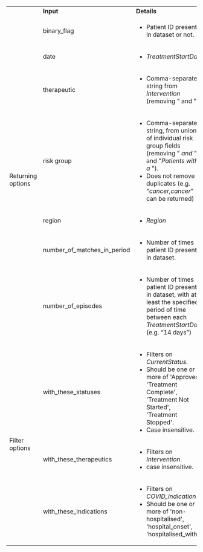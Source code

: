 <table>
  <tr>
   <td>
   </td>
   <td><strong>Input</strong>
   </td>
   <td><strong>Details</strong>
   </td>
  </tr>
  <tr>
   <td rowspan="7" >Returning options
   </td>
   <td>binary_flag
   </td>
   <td>
<ul>

<li>Patient ID present in dataset or not.
</li>
</ul>
   </td>
  </tr>
  <tr>
   <td>date
   </td>
   <td>
<ul>

<li><em>TreatmentStartDate</em>
</li>
</ul>
   </td>
  </tr>
  <tr>
   <td>therapeutic
   </td>
   <td>
<ul>

<li>Comma-separated string from <em>Intervention</em> (removing " and ") 
</li>
</ul>
   </td>
  </tr>
  <tr>
   <td>risk group
   </td>
   <td>
<ul>

<li>Comma-separated string, from union of individual risk group fields (removing " <em>and</em> " and "<em>Patients with a </em>"). 

<li>Does not remove duplicates (e.g. "<em>cancer,cancer</em>" can be returned) 
</li>
</ul>
   </td>
  </tr>
  <tr>
   <td>region
   </td>
   <td>
<ul>

<li><em>Region</em>
</li>
</ul>
   </td>
  </tr>
  <tr>
   <td>number_of_matches_in_period
   </td>
   <td>
<ul>

<li>Number of times patient ID present in dataset.
</li>
</ul>
   </td>
  </tr>
  <tr>
   <td>number_of_episodes
   </td>
   <td>
<ul>

<li>Number of times patient ID present in dataset, with at least the specified period of time between each <em>TreatmentStartDate</em> (e.g. “14 days”)
</li>
</ul>
   </td>
  </tr>
  <tr>
   <td rowspan="3" >Filter options
   </td>
   <td>with_these_statuses
   </td>
   <td>
<ul>

<li>Filters on <em>CurrentStatus</em>. 

<li>Should be one or more of 'Approved', 'Treatment Complete', 'Treatment Not Started', 'Treatment Stopped'. 

<li>Case insensitive.
</li>
</ul>
   </td>
  </tr>
  <tr>
   <td>	with_these_therapeutics
   </td>
   <td>
<ul>

<li>Filters on <em>Intervention</em>. 

<li>case insensitive.
</li>
</ul>
   </td>
  </tr>
  <tr>
   <td>with_these_indications
   </td>
   <td>
<ul>

<li>Filters on <em>COVID_indication</em>. 

<li>Should be one or more of 'non-hospitalised', 'hospital_onset', 'hospitalised_with'. 
</li>
</ul>
   </td>
  </tr>
</table>

